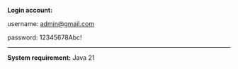 **Login account:**

username: admin@gmail.com

password: 12345678Abc!

---
**System requirement:** Java 21
